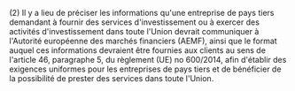 (2) Il y a lieu de préciser les informations qu'une entreprise de pays tiers demandant à fournir des services d'investissement ou à exercer des activités d'investissement dans toute l'Union devrait communiquer à l'Autorité européenne des marchés financiers (AEMF), ainsi que le format auquel ces informations devraient être fournies aux clients au sens de l'article 46, paragraphe 5, du règlement (UE) no 600/2014, afin d'établir des exigences uniformes pour les entreprises de pays tiers et de bénéficier de la possibilité de prester des services dans toute l'Union.